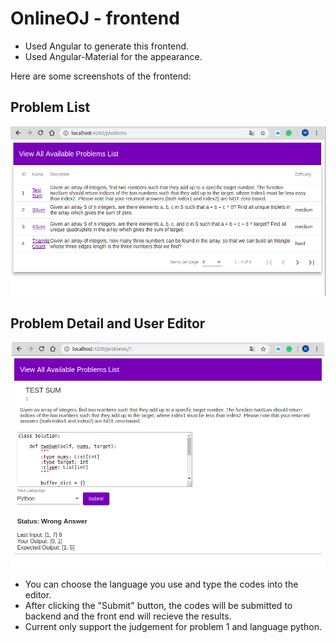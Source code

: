 # OnlineOJ - frontend

- Used Angular to generate this frontend.
- Used Angular-Material for the appearance.

Here are some screenshots of the frontend:
## Problem List
![image](https://github.com/InfiniteEEMS/OJ-frontend/raw/master/screen_shots/problems.png)

## Problem Detail and User Editor
![image](https://github.com/InfiniteEEMS/OJ-frontend/raw/master/screen_shots/problem-detail.png)

- You can choose the language you use and type the codes into the editor.
- After clicking the "Submit" button, the codes will be submitted to backend and the front end will recieve the results.
- Current only support the judgement for problem 1 and language python.
